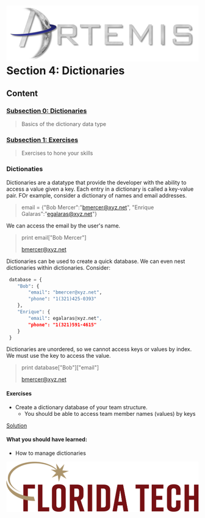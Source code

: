 ![](../images/artemis.png)
Section 4: Dictionaries
=====

## Content

### [Subsection 0: Dictionaries](#dictionaries)
> Basics of the dictionary data type
### [Subsection 1: Exercises](#exercises)
> Exercises to hone your skills

### Dictionaties

Dictionaries are a datatype that provide the developer with the ability to access a value given a key. Each entry in a dictionary is called a key-value pair. FOr example, consider a dictionary of names and email addresses.

> email = {"Bob Mercer":"bmercer@xyz.net", "Enrique Galaras":"egalaras@xyz.net"}

We can access the email by the user's name.

> print email["Bob Mercer"]
>
> bmercer@xyz.net

Dictionaries can be used to create a quick database. We can even nest dictionaries within dictionaries. Consider:

```python
 database = {
 	"Bob": {
		"email": "bmercer@xyz.net",
		"phone": "1(321)425-0393"
	},
	"Enrique": {
		"email": egalaras@xyz.net",
		"phone": "1(321)591-4615"
	}
 }
```

Dictionaries are unordered, so we cannot access keys or values by index. We must use the key to access the value.

> print database["Bob"]["email"]
>
> bmercer@xyz.net

#### Exercises

* Create a dictionary database of your team structure.
	* You should be able to access team member names (values) by keys

[Solution](dict.py)

#### What you should have learned:

* How to manage dictionaries

![](../images/floridatech.png)
